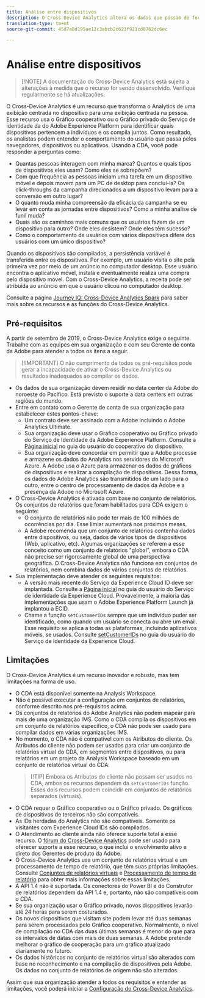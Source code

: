 ```yaml
---
title: Análise entre dispositivos
description: O Cross-Device Analytics altera os dados que passam de focados em dispositivos para focados em pessoas, ao compilar os dados do dispositivo.
translation-type: tm+mt
source-git-commit: 45d7a8d195ae12c3abcb2c623f921cd0762dc6ec

---
```



# Análise entre dispositivos

> [!NOTE] A documentação do Cross-Device Analytics está sujeita a alterações à medida que o recurso for sendo desenvolvido. Verifique regularmente se há atualizações.

O Cross-Device Analytics é um recurso que transforma o Analytics de uma exibição centrada no dispositivo para uma exibição centrada na pessoa. Esse recurso usa o Gráfico cooperativo ou o Gráfico privado do Serviço de identidade da do Adobe Experience Platform para identificar quais dispositivos pertencem a indivíduos e os compila juntos. Como resultado, os analistas podem entender o comportamento do usuário que passa pelos navegadores, dispositivos ou aplicativos. Usando a CDA, você pode responder a perguntas como:

* Quantas pessoas interagem com minha marca? Quantos e quais tipos de dispositivos eles usam? Como eles se sobrepõem?
* Com que frequência as pessoas iniciam uma tarefa em um dispositivo móvel e depois movem para um PC de desktop para concluí-la? Os click-throughs da campanha direcionados a um dispositivo levam para a conversão em outro lugar?
* O quanto muda minha compreensão da eficácia da campanha se eu levar em conta as jornadas entre dispositivos? Como a minha análise de funil muda?
* Quais são os caminhos mais comuns que os usuários fazem de um dispositivo para outro? Onde eles desistem? Onde eles têm sucesso?
* Como o comportamento de usuários com vários dispositivos difere dos usuários com um único dispositivo?

Quando os dispositivos são compilados, a persistência variável é transferida entre os dispositivos. Por exemplo, um usuário visita o site pela primeira vez por meio de um anúncio no computador desktop. Esse usuário encontra o aplicativo móvel, instala e eventualmente realiza uma compra pelo dispositivo móvel. Com o Cross-Device Analytics, a receita pode ser atribuída ao anúncio em que o usuário clicou no computador desktop.

Consulte a página [Journey IQ: Cross-Device Analytics Spark](http://adobe.ly/aacda) para saber mais sobre os recursos e as funções do Cross-Device Analytics.

## Pré-requisitos

A partir de setembro de 2019, o Cross-Device Analytics exige o seguinte. Trabalhe com as equipes em sua organização e com seu Gerente de conta da Adobe para atender a todos os itens a seguir.

> [!IMPORTANT] O não cumprimento de todos os pré-requisitos pode gerar a incapacidade de ativar o Cross-Device Analytics ou resultados inadequados ao compilar os dados.

* Os dados de sua organização devem residir no data center da Adobe do noroeste do Pacífico. Está previsto o suporte a data centers em outras regiões do mundo.
* Entre em contato com o Gerente de conta de sua organização para estabelecer estes pontos-chave:
   * Um contrato deve ser assinado com a Adobe incluindo o Adobe Analytics Ultimate.
   * Sua organização deve usar o Gráfico cooperativo ou Gráfico privado do Serviço de Identidade da Adobe Experience Platform. Consulte a [Página inicial](https://docs.adobe.com/content/help/en/device-co-op/using/home.html) no guia do usuário do cooperativo do dispositivo.
   * Sua organização deve concordar em permitir que a Adobe processe e armazene os dados do Analytics nos servidores do Microsoft Azure. A Adobe usa o Azure para armazenar os dados de gráficos de dispositivos e realizar a compilação de dispositivos. Dessa forma, os dados do Adobe Analytics são transmitidos de um lado para o outro, entre o centro de processamento de dados da Adobe e a presença da Adobe no Microsoft Azure.
* O Cross-Device Analytics é ativada com base no conjunto de relatórios. Os conjuntos de relatórios que foram habilitados para CDA exigem o seguinte:
   * O conjunto de relatórios não pode ter mais de 100 milhões de ocorrências por dia. Esse limiar aumentará nos próximos meses.
   * A Adobe recomenda que um conjunto de relatórios contenha dados entre dispositivos, ou seja, dados de vários tipos de dispositivos (Web, aplicativo, etc). Algumas organizações se referem a esse conceito como um conjunto de relatórios &quot;global&quot;, embora o CDA não precise ser rigorosamente global de uma perspectiva geográfica. O Cross-Device Analytics não funciona em conjuntos de relatórios, nem combina dados de vários conjuntos de relatórios.
* Sua implementação deve atender os seguintes requisitos:
   * A versão mais recente do Serviço da Experience Cloud ID deve ser implantada. Consulte a [Página inicial](https://docs.adobe.com/content/help/en/id-service/using/home.html) no guia do usuário do Serviço de identidade da Experience Cloud. Provavelmente, a maioria das implementações que usam o Adobe Experience Platform Launch já implantou a ECID.
   * Chame a função `setCustomerIDs` sempre que um indivíduo puder ser identificado, como quando um usuário se conecta ou abre um email. Esse requisito se aplica a todas as plataformas, incluindo aplicativos móveis, se usados. Consulte [setCustomerIDs](https://docs.adobe.com/content/help/en/id-service/using/id-service-api/methods/setcustomerids.html) no guia do usuário do Serviço de identidade da Experience Cloud.

## Limitações

O Cross-Device Analytics é um recurso inovador e robusto, mas tem limitações na forma de uso.

* O CDA está disponível somente na Analysis Workspace.
* Não é possível executar a configuração em conjuntos de relatórios, conforme descrito nos pré-requisitos acima.
* Os conjuntos de relatórios do Adobe Analytics não podem mapear para mais de uma organização IMS. Como o CDA compila os dispositivos em um conjunto de relatórios específico, o CDA não pode ser usado para compilar dados em várias organizações IMS.
* No momento, o CDA não é compatível com os Atributos do cliente. Os Atributos do cliente não podem ser usados para criar um conjunto de relatórios virtual do CDA, em segmentos entre dispositivos, ou para relatórios em um projeto da Analysis Workspace baseado em um conjunto de relatórios virtual do CDA.
   > [!TIP] Embora os Atributos do cliente não possam ser usados no CDA, ambos os recursos dependem da `setCustomerIDs` função. Esses dois recursos podem coincidir em conjuntos de relatórios separados (virtuais).
* O CDA requer o Gráfico cooperativo ou o Gráfico privado. Os gráficos de dispositivos de terceiros não são compatíveis.
* As IDs herdadas do Analytics não são compatíveis. Somente os visitantes com Experience Cloud IDs são compilados.
* O Atendimento ao cliente ainda não oferece suporte total a esse recurso. O [fórum do Cross-Device Analytics](https://forums.adobe.com/community/experience-cloud/analytics-cloud/analytics/cross-device-analytics/overview) pode ser usado para oferecer suporte a esse recurso, o que inclui o envolvimento ativo e direto dos Gerentes de produto da Adobe.
* O Cross-Device Analytics usa um conjunto de relatórios virtual e um processamento de tempo de relatório, que têm suas próprias limitações. Consulte [Conjuntos de relatórios virtuais](../vrs/vrs-about.md) e [Processamento de tempo de relatório](../vrs/vrs-report-time-processing.md) para obter mais informações sobre essas limitações.
* A API 1.4 não é suportada. Os conectores do Power BI e do Construtor de relatórios dependem da API 1.4 e, portanto, não são compatíveis com o CDA.
* Se sua organização usar o Gráfico privado, novos dispositivos levarão até 24 horas para serem costurados.
* Os novos dispositivos que visitam site podem levar até duas semanas para serem processados pelo Gráfico cooperativo. Normalmente, o nível de compilação no CDA das duas últimas semanas é menor do que para os intervalos de datas com mais de duas semanas. A Adobe pretende melhorar o gráfico de cooperação para um gráfico atualizado diariamente no futuro.
* Os dados históricos no conjunto de relatórios virtual são alterados com base no reconhecimento e na compilação de dispositivos pela Adobe. Os dados no conjunto de relatórios de origem não são alterados.

Assim que sua organização atender a todos os requisitos e entender as limitações, você poderá iniciar a [Configuração do Cross-Device Analytics](cda-setup.md).
